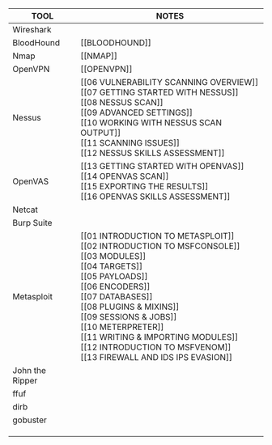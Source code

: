 | TOOL                | NOTES                                                                                                                                                                                                                                                                                                                                                           |
| ------------------- | --------------------------------------------------------------------------------------------------------------------------------------------------------------------------------------------------------------------------------------------------------------------------------------------------------------------------------------------------------------- |
| Wireshark           |                                                                                                                                                                                                                                                                                                                                                                 |
| BloodHound          | [[BLOODHOUND]]                                                                                                                                                                                                                                                                                                                                                  |
| Nmap                | [[NMAP]]                                                                                                                                                                                                                                                                                                                                                        |
| OpenVPN             | [[OPENVPN]]                                                                                                                                                                                                                                                                                                                                                     |
| Nessus              | [[06 VULNERABILITY SCANNING OVERVIEW]]<br>[[07 GETTING STARTED WITH NESSUS]]<br>[[08 NESSUS SCAN]]<br>[[09 ADVANCED SETTINGS]]<br>[[10 WORKING WITH NESSUS SCAN OUTPUT]]<br>[[11 SCANNING ISSUES]]<br>[[12 NESSUS SKILLS ASSESSMENT]]                                                                                                                           |
| OpenVAS             | [[13 GETTING STARTED WITH OPENVAS]]<br>[[14 OPENVAS SCAN]]<br>[[15 EXPORTING THE RESULTS]]<br>[[16 OPENVAS SKILLS ASSESSMENT]]                                                                                                                                                                                                                                  |
| Netcat              |                                                                                                                                                                                                                                                                                                                                                                 |
| Burp Suite<br>      |                                                                                                                                                                                                                                                                                                                                                                 |
| Metasploit<br>      | [[01 INTRODUCTION TO METASPLOIT]]<br>[[02 INTRODUCTION TO MSFCONSOLE]]<br>[[03 MODULES]]<br>[[04 TARGETS]]<br>[[05 PAYLOADS]]<br>[[06 ENCODERS]]<br>[[07 DATABASES]]<br>[[08 PLUGINS & MIXINS]]<br>[[09 SESSIONS & JOBS]]<br>[[10 METERPRETER]]<br>[[11 WRITING & IMPORTING MODULES]]<br>[[12 INTRODUCTION TO MSFVENOM]]<br>[[13 FIREWALL AND IDS IPS EVASION]] |
| John the Ripper<br> |                                                                                                                                                                                                                                                                                                                                                                 |
| ffuf                |                                                                                                                                                                                                                                                                                                                                                                 |
| dirb                |                                                                                                                                                                                                                                                                                                                                                                 |
| gobuster            |                                                                                                                                                                                                                                                                                                                                                                 |
|                     |                                                                                                                                                                                                                                                                                                                                                                 |
|                     |                                                                                                                                                                                                                                                                                                                                                                 |
|                     |                                                                                                                                                                                                                                                                                                                                                                 |

